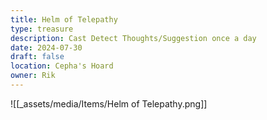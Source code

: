 ```yaml
---
title: Helm of Telepathy
type: treasure
description: Cast Detect Thoughts/Suggestion once a day
date: 2024-07-30
draft: false
location: Cepha's Hoard
owner: Rik
---
```

![[_assets/media/Items/Helm of Telepathy.png]]